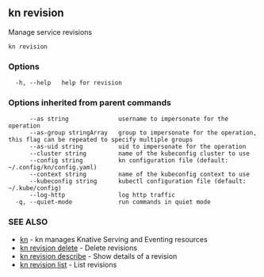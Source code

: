 ## kn revision

Manage service revisions

```
kn revision
```

### Options

```
  -h, --help   help for revision
```

### Options inherited from parent commands

```
      --as string              username to impersonate for the operation
      --as-group stringArray   group to impersonate for the operation, this flag can be repeated to specify multiple groups
      --as-uid string          uid to impersonate for the operation
      --cluster string         name of the kubeconfig cluster to use
      --config string          kn configuration file (default: ~/.config/kn/config.yaml)
      --context string         name of the kubeconfig context to use
      --kubeconfig string      kubectl configuration file (default: ~/.kube/config)
      --log-http               log http traffic
  -q, --quiet-mode             run commands in quiet mode
```

### SEE ALSO

* [kn](kn.md)	 - kn manages Knative Serving and Eventing resources
* [kn revision delete](kn_revision_delete.md)	 - Delete revisions
* [kn revision describe](kn_revision_describe.md)	 - Show details of a revision
* [kn revision list](kn_revision_list.md)	 - List revisions

